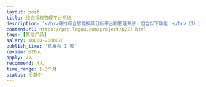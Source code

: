```yaml
---                
layout: post       
title: 综合视频管理平台系统           
description: '</br>寻找综合智能视频分析平台和管理系统，包含以下功能：</br>（1）通过人脸布控预警系统，实现重点人员布控预警，通过公安一体化平台自动推送到公安网络；</br>（2）视频智能报警（通过对街面监控视频进行智能行为分析，如危险人物人脸识别、人群聚集，快速移动、斗殴等，预警信息实时推送到附近便民警务站）；</br>（3）周界视频报警系统（搭建周界视频报警系统，划定攀爬跨越报警线或禁止活动区，检测到越界的人或物系统自动预警，并推送到公安警务站）；</br>（4）小区的大门和单元门的门禁机具备人脸识别功能，陌生人脸可与后台公安追逃库比较；</br>（5）车辆布控预警系统（通过街面实时分析过往车辆，对重点车辆进行布控预警）。</br>以上户内户外智能视频监控要求需融合到一个产品和系统中去，即可以在一个平台体现并管理和操作。</br>'     
contenturl: https://pro.lagou.com/project/8227.html      
tags: [其他产品]            
salary: 10000-20000元          
publish_time: '已发布 1 天'         
review: 626人                   
apply: 7人                   
recommend: 4人                   
time_range: 1-3个月              
status: 招募中                  
---                 
```

